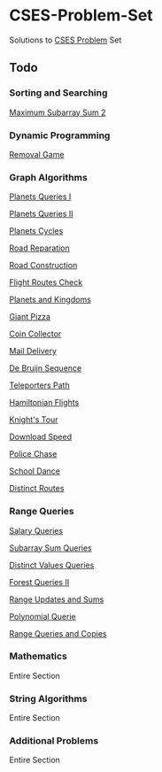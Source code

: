 # CSES-Problem-Set
Solutions to [CSES Problem](https://cses.fi/problemset) Set

## Todo


### Sorting and Searching
[Maximum Subarray Sum 2](https://cses.fi/problemset/task/1644)


### Dynamic Programming
[Removal Game](https://cses.fi/problemset/task/1097)


### Graph Algorithms
[Planets Queries I](https://cses.fi/problemset/task/1750)

[Planets Queries II](https://cses.fi/problemset/task/1160)

[Planets Cycles](https://cses.fi/problemset/task/1751)

[Road Reparation](https://cses.fi/problemset/task/1675)

[Road Construction](https://cses.fi/problemset/task/1676)

[Flight Routes Check](https://cses.fi/problemset/task/1682)

[Planets and Kingdoms](https://cses.fi/problemset/task/1683)

[Giant Pizza](https://cses.fi/problemset/task/1684)

[Coin Collector](https://cses.fi/problemset/task/1686)

[Mail Delivery](https://cses.fi/problemset/task/1691)

[De Bruijn Sequence](https://cses.fi/problemset/task/1692)

[Teleporters Path](https://cses.fi/problemset/task/1693)

[Hamiltonian Flights](https://cses.fi/problemset/task/1690)

[Knight's Tour](https://cses.fi/problemset/task/1689)

[Download Speed](https://cses.fi/problemset/task/1694)

[Police Chase](https://cses.fi/problemset/task/1695)

[School Dance](https://cses.fi/problemset/task/1695)

[Distinct Routes](https://cses.fi/problemset/task/1711)


### Range Queries
[Salary Queries](https://cses.fi/problemset/task/1144)

[Subarray Sum Queries](https://cses.fi/problemset/task/1190)

[Distinct Values Queries](https://cses.fi/problemset/task/1734)

[Forest Queries II](https://cses.fi/problemset/task/1739)

[Range Updates and Sums](https://cses.fi/problemset/task/1735)

[Polynomial Querie](https://cses.fi/problemset/task/1736)

[Range Queries and Copies](https://cses.fi/problemset/task/1737)


### Mathematics
Entire Section


### String Algorithms
Entire Section


### Additional Problems
Entire Section
